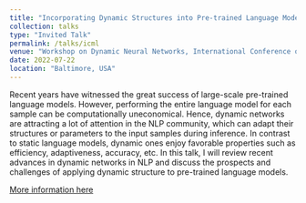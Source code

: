 ```yaml
---
title: "Incorporating Dynamic Structures into Pre-trained Language Models"
collection: talks
type: "Invited Talk"
permalink: /talks/icml
venue: "Workshop on Dynamic Neural Networks, International Conference on Machine Learning"
date: 2022-07-22
location: "Baltimore, USA"
---
```


Recent years have witnessed the great success of large-scale pre-trained language models. However, performing the entire language model for each sample can be computationally uneconomical. Hence, dynamic networks are attracting a lot of attention in the NLP community, which can adapt their structures or parameters to the input samples during inference. In contrast to static language models, dynamic ones enjoy favorable properties such as efficiency, adaptiveness, accuracy, etc. In this talk, I will review recent advances in dynamic networks in NLP and discuss the prospects and challenges of applying dynamic structure to pre-trained language models.

[More information here](https://dynn-icml2022.github.io/schedule/)

